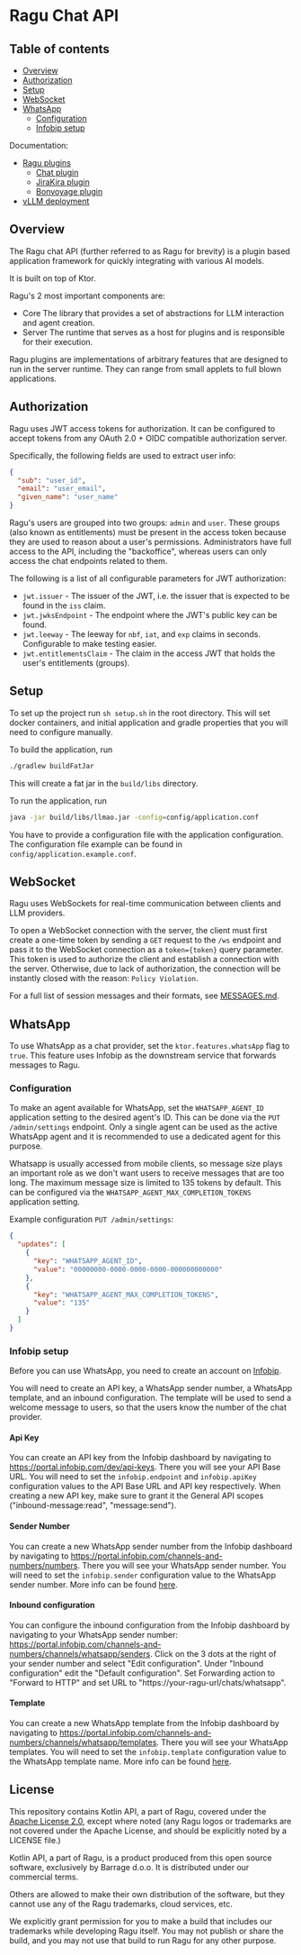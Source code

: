 # Ragu Chat API

## Table of contents

- [Overview](#overview)
- [Authorization](#authorization)
- [Setup](#setup)
- [WebSocket](#websocket)
- [WhatsApp](#whatsapp)
    - [Configuration](#configuration)
    - [Infobip setup](#infobip-setup)

Documentation:

- [Ragu plugins](docs/PLUGINS.md)
    - [Chat plugin](docs/CHAT.md)
    - [JiraKira plugin](docs/JIRAKIRA.md)
    - [Bonvoyage plugin](docs/BONVOYAGE.md)
- [vLLM deployment](docs/VLLM.md)

## Overview

The Ragu chat API (further referred to as Ragu for brevity) is a plugin based application framework for quickly
integrating with various AI models.

It is built on top of Ktor.

Ragu's 2 most important components are:

- Core
  The library that provides a set of abstractions for LLM interaction and agent creation.
- Server
  The runtime that serves as a host for plugins and is responsible for their execution.

Ragu plugins are implementations of arbitrary features that are designed to run in the server runtime.
They can range from small applets to full blown applications.

## Authorization

Ragu uses JWT access tokens for authorization. It can be configured to accept tokens from any OAuth 2.0 + OIDC
compatible authorization server.

Specifically, the following fields are used to extract user info:

```json
{
  "sub": "user_id",
  "email": "user_email",
  "given_name": "user_name"
}
```

Ragu's users are grouped into two groups: `admin` and `user`. These groups (also known as entitlements) must be present
in the access token because they are used to reason about a user's permissions. Administrators have full access to the
API, including the "backoffice", whereas users can only access the chat endpoints related to them.

The following is a list of all configurable parameters for JWT authorization:

- `jwt.issuer` - The issuer of the JWT, i.e. the issuer that is expected to be found in the `iss` claim.
- `jwt.jwksEndpoint` - The endpoint where the JWT's public key can be found.
- `jwt.leeway` - The leeway for `nbf`, `iat`, and `exp` claims in seconds. Configurable to make testing easier.
- `jwt.entitlementsClaim` - The claim in the access JWT that holds the user's entitlements (groups).

## Setup

To set up the project run `sh setup.sh` in the root directory.
This will set docker containers, and initial application and gradle properties that you will need to configure manually.

To build the application, run

```bash
./gradlew buildFatJar
```

This will create a fat jar in the `build/libs` directory.

To run the application, run

```bash
java -jar build/libs/llmao.jar -config=config/application.conf
```

You have to provide a configuration file with the application configuration. The configuration file example can be found
in `config/application.example.conf`.

## WebSocket

Ragu uses WebSockets for real-time communication between clients and LLM providers.

To open a WebSocket connection with the server, the client must first create a one-time token by sending a `GET` request
to the `/ws` endpoint and pass it to the WebSocket connection as a `token={token}` query parameter. This token is used
to authorize the client and establish a connection with the server. Otherwise, due to lack of authorization, the
connection will be instantly closed with the reason: `Policy Violation`.

For a full list of session messages and their formats, see [MESSAGES.md](docs/MESSAGES.md).

## WhatsApp

To use WhatsApp as a chat provider, set the `ktor.features.whatsApp` flag to `true`.
This feature uses Infobip as the downstream service that forwards messages to Ragu.

### Configuration

To make an agent available for WhatsApp, set the `WHATSAPP_AGENT_ID` application setting to the desired agent's ID. This
can be done via the `PUT /admin/settings` endpoint. Only a single agent can be used as the active WhatsApp agent and it
is recommended to use a dedicated agent for this purpose.

Whatsapp is usually accessed from mobile clients, so message size plays an important role as we don't want users to
receive messages that are too long. The maximum message size is limited to 135 tokens by default. This can be configured
via the `WHATSAPP_AGENT_MAX_COMPLETION_TOKENS` application setting.

Example configuration `PUT /admin/settings`:

```json
{
  "updates": [
    {
      "key": "WHATSAPP_AGENT_ID",
      "value": "00000000-0000-0000-0000-000000000000"
    },
    {
      "key": "WHATSAPP_AGENT_MAX_COMPLETION_TOKENS",
      "value": "135"
    }
  ]
}
```

### Infobip setup

Before you can use WhatsApp, you need to create an account on [Infobip](https://www.infobip.com/).

You will need to create an API key, a WhatsApp sender number, a WhatsApp template, and an inbound configuration. The
template will be used to send a welcome message to users, so that the users know the number of the chat provider.

#### Api Key

You can create an API key from the Infobip dashboard by navigating to https://portal.infobip.com/dev/api-keys.
There you will see your API Base URL. You will need to set the `infobip.endpoint` and `infobip.apiKey`
configuration values to the API Base URL and API key respectively.
When creating a new API key, make sure to grant it the General API scopes ("inbound-message:read", "message:send").

#### Sender Number

You can create a new WhatsApp sender number from the Infobip dashboard by navigating to
https://portal.infobip.com/channels-and-numbers/numbers. There you will see your WhatsApp sender number. You will need
to set the `infobip.sender` configuration value to the WhatsApp sender number.
More info can be found [here](https://www.infobip.com/docs/numbers).

#### Inbound configuration

You can configure the inbound configuration from the Infobip dashboard by navigating to your WhatsApp sender number:
https://portal.infobip.com/channels-and-numbers/channels/whatsapp/senders. Click on the 3 dots at the right of your
sender number and select "Edit configuration". Under "Inbound configuration" edit the "Default configuration". Set
Forwarding action to "Forward to HTTP" and set URL to "https://your-ragu-url/chats/whatsapp".

#### Template

You can create a new WhatsApp template from the Infobip dashboard by navigating to
https://portal.infobip.com/channels-and-numbers/channels/whatsapp/templates. There you will see your WhatsApp templates.
You will need to set the `infobip.template` configuration value to the WhatsApp template name.
More info can be found [here](https://www.infobip.com/docs/whatsapp/message-types#template-registration).

## License

This repository contains Kotlin API, a part of Ragu, covered under the [Apache License 2.0](LICENSE), except where
noted (any Ragu logos or trademarks are not covered under the Apache License, and should be explicitly noted by a
LICENSE file.)

Kotlin API, a part of Ragu, is a product produced from this open source software, exclusively by Barrage d.o.o. It is
distributed under our commercial terms.

Others are allowed to make their own distribution of the software, but they cannot use any of the Ragu trademarks, cloud
services, etc.

We explicitly grant permission for you to make a build that includes our trademarks while developing Ragu itself. You
may not publish or share the build, and you may not use that build to run Ragu for any other purpose.
